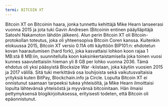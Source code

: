 ```yaml
---
termi: BITCOIN XT
---
```


Bitcoin XT on Bitcoinin haara, jonka tunnettu kehittäjä Mike Hearn lanseerasi vuonna 2015 ja jota tuki Gavin Andresen (Bitcoinin entinen pääylläpitäjä Satoshi Nakamoton lähdön jälkeen). Alun perin Bitcoin XT oli Bitcoin-protokollan toteutus, joka oli yhteensopiva Bitcoin Coren kanssa. Kuitenkin elokuussa 2015, Bitcoin XT versio 0.11A otti käyttöön BIP101:n: ehdotetun kovan haarautumisen (hard fork), joka kasvattaisi lohkon koon rajaa 1 MB:stä 8 MB:iin, suunnitellulla koon kaksinkertaistamisella joka toinen vuosi kunnes saavutettaisiin hieman yli 8 GB per lohko vuonna 2036. Tämä ehdotus oli yksi pääsyistä Blocksize War -kiistaan, joka käytiin vuosien 2015 ja 2017 välillä. Sitä tuki merkittävä osa louhijoista sekä vaikutusvaltaisia yrityksiä kuten BitPay, Blockchain.info ja Circle. Lopulta Bitcoin XT ei onnistunut saamaan tarpeeksi tukea yhteisöltä, ja Mike Hearn ilmoittaisi lopulta lähtevänsä yhteisöstä ja myyvänsä bitcoinitaan. Hän ilmaisi pettymyksensä blogikirjoituksessa, erityisesti todeten, että Bitcoin oli epäonnistunut.